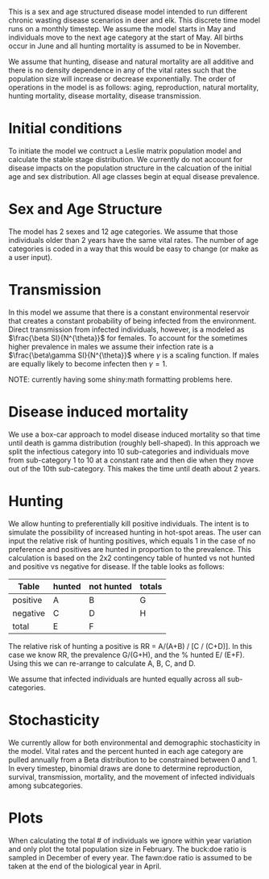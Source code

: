 This is a sex and age structured disease model intended to run different chronic wasting disease scenarios in deer and elk. This discrete time model runs on a monthly timestep. We assume the model starts in May and individuals move to the next age category at the start of May. All births occur in June and all hunting mortality is assumed to be in November. 

We assume that hunting, disease and natural mortality are all additive and there is no density dependence in any of the vital rates such that the population size will increase or decrease exponentially. The order of operations in the model is as follows: aging, reproduction, natural mortality, hunting mortality, disease mortality, disease transmission.

# Initial conditions  

To initiate the model we contruct a Leslie matrix population model and calculate the stable stage distribution. We currently do not account for disease impacts on the population structure in the calcuation of the initial age and sex distribution. All age classes begin at equal disease prevalence. 

# Sex and Age Structure  

The model has 2 sexes and 12 age categories. We assume that those individuals older than 2 years have the same vital rates. The number of age categories is coded in a way that this would be easy to change (or make as a user input). 

# Transmission  

In this model we assume that there is a constant environmental reservoir that creates a constant probability of being infected from the environment. Direct transmission from infected individuals, however, is a modeled as $\frac{\beta SI}{N^{\theta}}$ for females. To account for the sometimes higher prevalence in males we assume their infection rate is a  $\frac{\beta\gamma SI}{N^{\theta}}$ where $\gamma$ is a scaling function. If males are equally likely to become infecten then $\gamma = 1$. 


NOTE: currently having some shiny:math formatting problems here. 

# Disease induced mortality  

We use a box-car approach to model disease induced mortality so that time until death is gamma distribution (roughly bell-shaped). In this approach we split the infectious category into 10 sub-categories and individuals move from sub-category 1 to 10 at a constant rate and then die when they move out of the 10th sub-category. This makes the time until death about 2 years. 

# Hunting  

We allow hunting to preferentially kill positive individuals. The intent is to simulate the possibility of increased hunting in hot-spot areas. The user can input the relative risk of hunting positives, which equals 1 in the case of no preference and positives are hunted in proportion to the prevalence. This calculation is based on the 2x2 contingency table of hunted vs not hunted and positive vs negative for disease. If the table looks as follows: 

Table    | hunted | not hunted |totals  |
---------| ------- |---------- |-------| 
positive  |A        |B          |G |
negative  |C        |D          |H| 
total     |E        |F 


The relative risk of hunting a positive is RR = A/(A+B) / [C / (C+D)]. In this case we know RR, the prevalence G/(G+H), and the % hunted E/ (E+F). Using this we can re-arrange to calculate A, B, C, and D. 

We assume that infected individuals are hunted equally across all sub-categories. 

# Stochasticity  

We currently allow for both environmental and demographic stochasticity in the model.  Vital rates and the percent hunted in each age category are pulled annually from a Beta distribution to be constrained between 0 and 1. In every timestep, binomial draws are done to determine reproduction, survival, transmission, mortality, and the movement of infected individuals among subcategories. 

# Plots  
When calculating the total # of individuals we ignore within year variation and only plot the total population size in February. The buck:doe ratio is sampled in December of every year. The fawn:doe ratio is assumed to be taken at the end of the biological year in April.   
  

